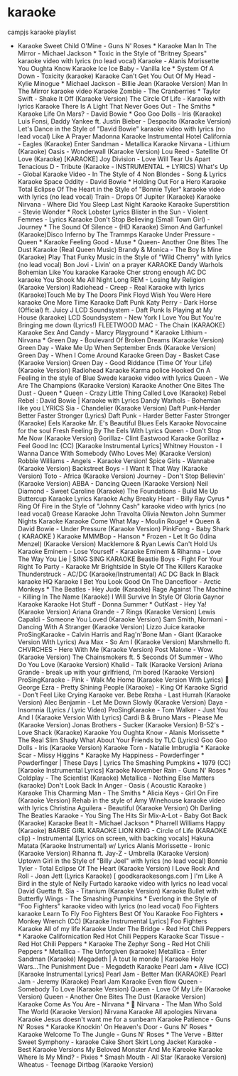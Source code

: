 # karaoke
campjs karaoke playlist

* Karaoke Sweet Child O'Mine - Guns N' Roses *
Karaoke Man In The Mirror - Michael Jackson *
Toxic in the Style of "Britney Spears" karaoke video with lyrics (no lead vocal)
Karaoke - Alanis Morissette You Oughta Know
Karaoke Ice Ice Baby - Vanilla Ice *
System Of A Down - Toxicity (karaoke)
Karaoke Can't Get You Out Of My Head - Kylie Minogue *
Michael Jackson - Billie Jean (Karaoke Version)
Man In The Mirror karaoke video
Karaoke Zombie - The Cranberries *
Taylor Swift - Shake It Off (Karaoke Version)
The Circle Of Life - Karaoke with lyrics
Karaoke There Is A Light That Never Goes Out - The Smiths *
Karaoke Life On Mars? - David Bowie *
Goo Goo Dolls - Iris (Karaoke)
Luis Fonsi, Daddy Yankee ft. Justin Bieber - Despacito (Karaoke Version)
Let's Dance in the Style of "David Bowie" karaoke video with lyrics (no lead vocal)
Like A Prayer Madonna Karaoke Instrumental
Hotel California - Eagles (Karaoke)
Enter Sandman - Metallica Karaoke
Nirvana - Lithium (Karaoke)
Oasis - Wonderwall (Karaoke Version)
Lou Reed - Satellite Of Love (Karaoke)
[KARAOKE] Joy Division - Love Will Tear Us Apart
Tenacious D - Tribute (Karaoke - INSTRUMENTAL + LYRICS)
What's Up - Global Karaoke Video - In The Style of 4 Non Blondes - Song & Lyrics
Karaoke Space Oddity - David Bowie *
Holding Out For a Hero Karaoke
Total Eclipse Of The Heart in the Style of "Bonnie Tyler" karaoke video with lyrics (no lead vocal)
Train - Drops Of Jupiter (Karaoke)
Karaoke  Nirvana - Where Did You Sleep Last Night  Karaoke
Karaoke Superstition - Stevie Wonder *
Rock Lobster Lyrics
Blister in the Sun - Violent Femmes - Lyrics
Karaoke Don't Stop Believing (Small Town Girl) - Journey *
The Sound Of Silence - (HD Karaoke) Simon And Garfunkel
(Karaoke)Disco Inferno by The Trammps
Karaoke Under Pressure - Queen *
Karaoke Feeling Good - Muse *
Queen- Another One Bites The Dust Karaoke (Real Queen Music)
Brandy & Monica - The Boy Is Mine (Karaoke)
Play That Funky Music in the Style of "Wild Cherry" with lyrics (no lead vocal)
Bon Jovi - Livin' on a prayer KARAOKE
Dandy Warhols   Bohemian Like You karaoke
Karaoke Cher strong enough
AC DC karaoke  You Shook Me All Night Long
REM - Losing My Religion (Karaoke Version)
Radiohead - Creep - Real Karaoke with lyrics
(Karaoke)Touch Me by The Doors
Pink Floyd Wish You Were Here karaoke
One More Time Karaoke Daft Punk
Katy Perry - Dark Horse (Official) ft. Juicy J
LCD Soundsystem  - Daft Punk Is Playing at My House (karaoke)
LCD Soundsystem - New York I Love You But You're Bringing me down (Lyrics!)
FLEETWOOD MAC - The Chain (KARAOKE)
Karaoke Sex And Candy - Marcy Playground *
Karaoke Lithium - Nirvana *
Green Day - Boulevard Of Broken Dreams (Karaoke Version)
Green Day - Wake Me Up When September Ends (Karaoke Version)
Green Day - When I Come Around Karaoke
Green Day - Basket Case (Karaoke Version)
Green Day - Good Riddance (Time Of Your Life) (Karaoke Version)
Radiohead Karaoke Karma police
Hooked On A Feeling in the style of Blue Swede karaoke video with lyrics
Queen - We Are The Champions (Karaoke Version)
Karaoke Another One Bites The Dust - Queen *
Queen - Crazy Little Thing Called Love (Karaoke)
Rebel Rebel : David Bowie | Karaoke with Lyrics
Dandy Warhols - Bohemian like you LYRICS
Sia - Chandelier (Karaoke Version)
Daft Punk-Harder Better Faster Stronger (Lyrics)
Daft Punk - Harder Better Faster Stronger (Karaoke)
Eels Karaoke Mr. E's Beautiful Blues
Eels Karaoke Novocaine for the soul
Fresh Feeling By The Eels With Lyrics
Queen - Don't Stop Me Now (Karaoke Version)
Gorillaz- Clint Eastwood Karaoke
Gorillaz • Feel Good Inc (CC) [Karaoke Instrumental Lyrics]
Whitney Houston - I Wanna Dance With Somebody (Who Loves Me) (Karaoke Version)
Robbie Williams - Angels - Karaoke Version!
Spice Girls - Wannabe (Karaoke Version)
Backstreet Boys - I Want It That Way (Karaoke Version)
Toto - Africa (Karaoke Version)
Journey - Don't Stop Believin' (Karaoke Version)
ABBA - Dancing Queen (Karaoke Version)
Neil Diamond - Sweet Caroline (Karaoke)
The Foundations - Build Me Up Buttercup Karaoke Lyrics
Karaoke Achy Breaky Heart - Billy Ray Cyrus *
Ring Of Fire in the Style of "Johnny Cash" karaoke video with lyrics (no lead vocal)
Grease Karaoke John Travolta Olivia Newton John Summer Nights Karaoke
Karaoke Come What May - Moulin Rouge! *
Queen & David Bowie - Under Pressure (Karaoke Version)
PinkFong - Baby Shark ( KARAOKE )
Karaoke MMMBop - Hanson *
Frozen - Let It Go (Idina Menzel) (Karaoke Version)
Macklemore & Ryan Lewis   Can't Hold Us   Karaoke
Eminem - Lose Yourself - Karaoke
Eminem & Rihanna - Love The Way You Lie | SING SING KARAOKE
Beastie Boys - Fight For Your Right To Party - Karaoke
Mr Brightside  In Style Of The Killers  Karaoke
Thunderstruck - AC/DC (Karaoke/Instrumental)
AC DC Back In Black karaoke HQ
Karaoke I Bet You Look Good On The Dancefloor - Arctic Monkeys *
The Beatles - Hey Jude (Karaoke)
Rage Against The Machine - Killing In The Name (Karaoké)
I Will Survive   In Style Of Gloria Gaynor   Karaoke
Karaoke Hot Stuff - Donna Summer *
OutKast - Hey Ya! (Karaoke Version)
Ariana Grande - 7 Rings (Karaoke Version)
Lewis Capaldi - Someone You Loved (Karaoke Version)
Sam Smith, Normani - Dancing With A Stranger (Karaoke Version)
Lizzo Juice karaoke
ProSingKaraoke - Calvin Harris and Rag'n'Bone Man - Giant (Karaoke Version With Lyrics)
Ava Max -  So Am I (Karaoke Version)
Marshmello ft. CHVRCHES - Here With Me (Karaoke Version)
Post Malone - Wow. (Karaoke Version)
The Chainsmokers ft. 5 Seconds Of Summer - Who Do You Love (Karaoke Version)
Khalid - Talk (Karaoke Version)
Ariana Grande - break up with your girlfriend, i'm bored (Karaoke Version)
ProSingKaraoke - Pink - Walk Me Home (Karaoke Version With Lyrics)
🎤 George Ezra - Pretty Shining People (Karaoke) - King Of Karaoke
Sigrid - Don’t Feel Like Crying Karaoke ver.
Bebe Rexha - Last Hurrah (Karaoke Version)
Alec Benjamin - Let Me Down Slowly (Karaoke Version)
Daya - Insomnia (Lyrics / Lyric Video)
ProSingKaraoke - Tom Walker - Just You And I (Karaoke Version With Lyrics)
Cardi B & Bruno Mars - Please Me (Karaoke Version)
Jonas Brothers - Sucker (Karaoke Version)
B-52's - Love Shack (Karaoke)
Karaoke You Oughta Know - Alanis Morissette *
The Real Slim Shady
What About Your Friends by TLC (Lyrics)
Goo Goo Dolls - Iris (Karaoke Version)
Karaoke Torn - Natalie Imbruglia *
Karaoke Scar - Missy Higgins *
Karaoke My Happiness - Powderfinger *
Powderfinger | These Days | Lyrics
The Smashing Pumpkins • 1979 (CC) [Karaoke Instrumental Lyrics]
Karaoke November Rain - Guns N' Roses *
Coldplay - The Scientist (Karaoke)
Metallica - Nothing Else Matters (karaoke)
Don't Look Back In Anger - Oasis ( Acoustic Karaoke )
Karaoke This Charming Man - The Smiths *
Alicia Keys - Girl On Fire (Karaoke Version)
Rehab in the style of Amy Winehouse karaoke video with lyrics
Christina Aguilera - Beautiful (Karaoke Version)
Oh Darling The Beatles Karaoke - You Sing The Hits
Sir Mix-A-Lot - Baby Got Back (Karaoke)
Karaoke Beat It - Michael Jackson *
Pharrell Williams   Happy (Karaoke)
BARBIE GIRL KARAOKE
LION KING - Circle of Life (KARAOKE clip) - Instrumental [Lyrics on screen, with backing vocals]
Hakuna Matata (Karaoke Instrumental) w/ Lyrics
Alanis Morissette - Ironic (Karaoke Version)
Rihanna ft. Jay-Z - Umbrella (Karaoke Version)
Uptown Girl in the Style of "Billy Joel" with lyrics (no lead vocal)
Bonnie Tyler - Total Eclipse Of The Heart (Karaoke Version)
I Love Rock And Roll  - Joan Jett (Lyrics Karaoke) [ goodkaraokesongs.com ]
I'm Like A Bird in the style of Nelly Furtado karaoke video with lyrics no lead vocal
David Guetta ft. Sia - Titanium (Karaoke Version)
Karaoke Bullet with Butterfly Wings - The Smashing Pumpkins *
Everlong in the Style of "Foo Fighters" karaoke video with lyrics (no lead vocal)
Foo Fighters karaoke Learn To Fly
Foo Fighters   Best Of You Karaoke
Foo Fighters • Monkey Wrench (CC) [Karaoke Instrumental Lyrics]
Foo Fighters Karaoke All of my life
Karaoke Under The Bridge - Red Hot Chili Peppers *
Karaoke Californication   Red Hot Chili Peppers
Karaoke Scar Tissue - Red Hot Chili Peppers *
Karaoke The Zephyr Song - Red Hot Chili Peppers *
Metallica - The Unforgiven (karaoke)
Metallica - Enter Sandman (Karaoké)
Megadeth | A tout le monde | Karaoke
Holy Wars...The Punishment Due  - Megadeth Karaoke
Pearl Jam • Alive (CC) [Karaoke Instrumental Lyrics]
Pearl Jam - Better Man (KARAOKE)
Pearl Jam - Jeremy (Karaoke)
Pearl Jam Karaoke Even flow
Queen - Somebody To Love (Karaoke Version)
Queen - Love Of My Life (Karaoke Version)
Queen - Another One Bites The Dust (Karaoke Version)
Karaoke Come As You Are - Nirvana *
🎤 Nirvana - The Man Who Sold The World (Karaoke Version)
Nirvana Karaoke All apologies
Nirvana Karaoke Jesus doesn't want me for a sunbeam
Karaoke Patience - Guns N' Roses *
Karaoke Knockin' On Heaven's Door - Guns N' Roses *
Karaoke Welcome To The Jungle - Guns N' Roses *
The Verve - Bitter Sweet Symphony - karaoke
Cake Short Skirt Long Jacket Karaoke - Best Karaoke Versions
My Beloved Monster And Me Kareoke
Karaoke Where Is My Mind? - Pixies *
Smash Mouth - All Star (Karaoke Version)
Wheatus - Teenage Dirtbag (Karaoke Version)

